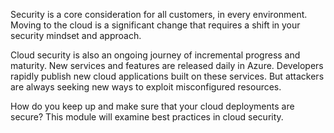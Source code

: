 Security is a core consideration for all customers, in every environment. Moving to the cloud is a significant change that requires a shift in your security mindset and approach. 

Cloud security is also an ongoing journey of incremental progress and maturity. New services and features are released daily in Azure. Developers rapidly publish new cloud applications built on these services. But attackers are always seeking new ways to exploit misconfigured resources.

How do you keep up and make sure that your cloud deployments are secure? This module will examine best practices in cloud security.